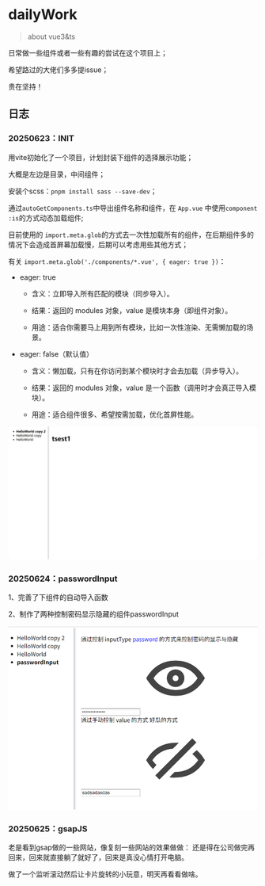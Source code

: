 # dailyWork

> about vue3&ts

日常做一些组件或者一些有趣的尝试在这个项目上；

希望路过的大佬们多多提issue；

贵在坚持！



## 日志

### 20250623：INIT

用vite初始化了一个项目，计划封装下组件的选择展示功能；

大概是左边是目录，中间组件；

安装个scss：`pnpm install sass --save-dev`；



通过`autoGetComponents.ts`中导出组件名称和组件，在 `App.vue` 中使用`component :is`的方式动态加载组件;

目前使用的 `import.meta.glob`的方式去一次性加载所有的组件，在后期组件多的情况下会造成首屏幕加载慢，后期可以考虑用些其他方式；

有关 `import.meta.glob('./components/*.vue', { eager: true })`：

- eager: true

  - 含义：立即导入所有匹配的模块（同步导入）。

  - 结果：返回的 modules 对象，value 是模块本身（即组件对象）。

  - 用途：适合你需要马上用到所有模块，比如一次性渲染、无需懒加载的场景。

- eager: false（默认值）

  - 含义：懒加载，只有在你访问到某个模块时才会去加载（异步导入）。

  - 结果：返回的 modules 对象，value 是一个函数（调用时才会真正导入模块）。

  - 用途：适合组件很多、希望按需加载，优化首屏性能。

![image-1](./README.assets/image1.png)

### 20250624：passwordInput

1、完善了下组件的自动导入函数

2、制作了两种控制密码显示隐藏的组件passwordInput

![image-20250624225304592](./README.assets/image-20250624225304592.png)

### 20250625：gsapJS

老是看到gsap做的一些网站，像复刻一些网站的效果做做：
还是得在公司做完再回来，回来就直接躺了就好了，回来是真没心情打开电脑。

做了一个监听滚动然后让卡片旋转的小玩意，明天再看看做啥。